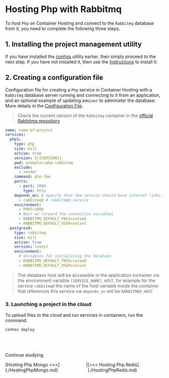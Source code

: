 # Hosting Php with Rabbitmq

To host `Php` on Container Hosting and connect to the `Rabbitmq` database from it, you need to complete the following three steps.

## 1. Installing the project management utility

If you have installed the [conhos](https://www.npmjs.com/package/conhos) utility earlier, then simply proceed to the next step. If you have not installed it, then use the [Instructions](./GettingStarted.md) to install it.

## 2. Creating a configuration file

Configuration file for creating a `Php` service in Container Hosting with a `Rabbitmq` database server running and connecting to it from an application, and an optional example of updating `Adminer` to administer the database. More details in the [Configuration File](./ConfigFile.md#example_configuration_file).

> Check the current version of the `Rabbitmq` container in the [official Rabbitmq repository](https://hub.docker.com/_/rabbitmq/tags)

```yml
name: name-of-project
services:
  php1:
    type: php
    size: mili
    active: true
    version: ${{VERSION}}
    pwd: examples/php-rabbitmq
    exclude:
      - vendor
    command: php-fpm
    ports:
      - port: 3000
        type: http
    depends_on: # Specify that the service should have internal links to
      - rabbitmq0 # rabbitmq0 service
    environment:
      - PORT=3000
      # Next we forward the connection variables
      - RABBITMQ_DEFAULT_PASS=value0
      - RABBITMQ_DEFAULT_USER=value1
  postgres0:
    type: rabbitmq
    size: mili
    active: true
    version: latest
    environment:
      # Variables for initializing the database
      - RABBITMQ_DEFAULT_PASS=value0
      - RABBITMQ_DEFAULT_USER=value1
```

> The database host will be accessible in the application container via the environment variable `[SERVICE_NAME]_HOST`, for example for the service `rabbitmq0` the name of the host variable inside the container that references this service via `depends_on` will be `RABBITMQ0_HOST`

### 3. Launching a project in the cloud

To upload files to the cloud and run services in containers, run the command:

```sh
conhos deploy
```

<div style="margin-top: 4rem;"></div>

Continue studying

<div style="display: flex; flex-direction: row; justify-content: space-around;"><span>[Hosting Php Mongo <<<](./HostingPhpMongo.md)</span> <span>|</span> <span>[>>> Hosting Php Redis](./HostingPhpRedis.md)</span></div>
